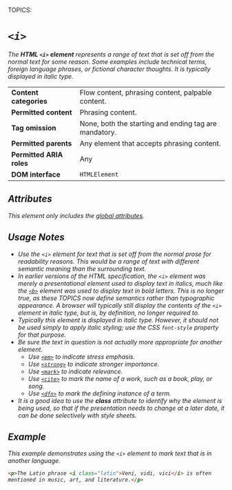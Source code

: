 TOPICS: <i>

# `<i>`

The **HTML `<i>` element** represents a range of text that is set off from the normal text for some
reason. Some examples include technical terms, foreign language phrases, or fictional character thoughts.
It is typically displayed in italic type.

|  |  |
| :-- | :-- |
| **Content categories** | Flow content, phrasing content, palpable content.|
| **Permitted content** | Phrasing content.|
| **Tag omission** | None, both the starting and ending tag are mandatory.|
| **Permitted parents** | Any element that accepts phrasing content.|
| **Permitted ARIA roles** | Any |
| **DOM interface** | `HTMLElement` |

## Attributes

This element only includes the [global attributes](/en/webfrontend/HTML_Global_Attributes).

## Usage Notes

- Use the `<i>` element for text that is set off from the normal prose for readability reasons.
This would be a range of text with different semantic meaning than the surrounding text.
- In earlier versions of the HTML specification, the `<i>` element was merely a presentational
element used to display text in italics, much like the [`<b>`](/en/webfrontend/<b>) element was
used to display text in bold letters. This is no longer true, as these TOPICS now define semantics
rather than typographic appearance. A browser will typically still display the contents of the `<i>`
element in italic type, but is, by definition, no longer required to.
- Typically this element is displayed in italic type. However, it should not be used simply to apply
italic styling; use the CSS `font-style` property for that purpose.
- Be sure the text in question is not actually more appropriate for another element.
    - Use [`<em>`](/en/webfrontend/<em>) to indicate stress emphasis.
    - Use [`<strong>`](/en/webfrontend/<strong>) to indicate stronger importance.
    - Use [`<mark>`](/en/webfrontend/<mark>) to indicate relevance.
    - Use [`<cite>`](/en/webfrontend/<cite>) to mark the name of a work, such as a book, play, or song.
    - Use [`<dfn>`](/en/webfrontend/<dfn>) to mark the defining instance of a term.
- It is a good idea to use the **class** attribute to identify why the element is being used,
so that if the presentation needs to change at a later date, it can be done selectively with style sheets.

## Example

This example demonstrates using the `<i>` element to mark text that is in another language.

```html
<p>The Latin phrase <i class="latin">Veni, vidi, vici</i> is often
mentioned in music, art, and literature.</p>
```
